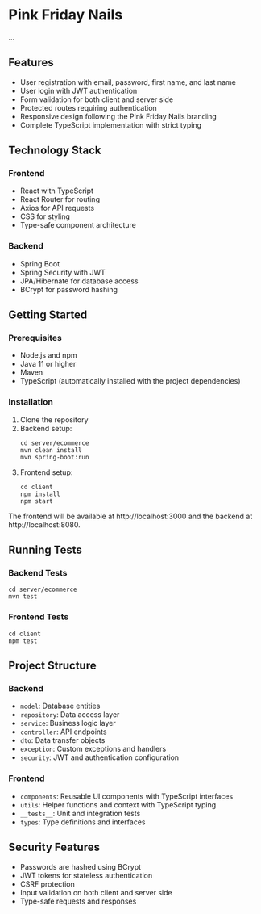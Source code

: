 # Pink Friday Nails
...

## Features

- User registration with email, password, first name, and last name
- User login with JWT authentication
- Form validation for both client and server side
- Protected routes requiring authentication
- Responsive design following the Pink Friday Nails branding
- Complete TypeScript implementation with strict typing

## Technology Stack

### Frontend
- React with TypeScript
- React Router for routing
- Axios for API requests
- CSS for styling
- Type-safe component architecture

### Backend
- Spring Boot
- Spring Security with JWT
- JPA/Hibernate for database access
- BCrypt for password hashing

## Getting Started

### Prerequisites
- Node.js and npm
- Java 11 or higher
- Maven
- TypeScript (automatically installed with the project dependencies)

### Installation

1. Clone the repository
2. Backend setup:
   ```
   cd server/ecommerce
   mvn clean install
   mvn spring-boot:run
   ```
3. Frontend setup:
   ```
   cd client
   npm install
   npm start
   ```

The frontend will be available at http://localhost:3000 and the backend at http://localhost:8080.

## Running Tests

### Backend Tests
```
cd server/ecommerce
mvn test
```

### Frontend Tests
```
cd client
npm test
```

## Project Structure

### Backend
- `model`: Database entities
- `repository`: Data access layer
- `service`: Business logic layer
- `controller`: API endpoints
- `dto`: Data transfer objects
- `exception`: Custom exceptions and handlers
- `security`: JWT and authentication configuration

### Frontend
- `components`: Reusable UI components with TypeScript interfaces
- `utils`: Helper functions and context with TypeScript typing
- `__tests__`: Unit and integration tests
- `types`: Type definitions and interfaces

## Security Features

- Passwords are hashed using BCrypt
- JWT tokens for stateless authentication
- CSRF protection
- Input validation on both client and server side
- Type-safe requests and responses
